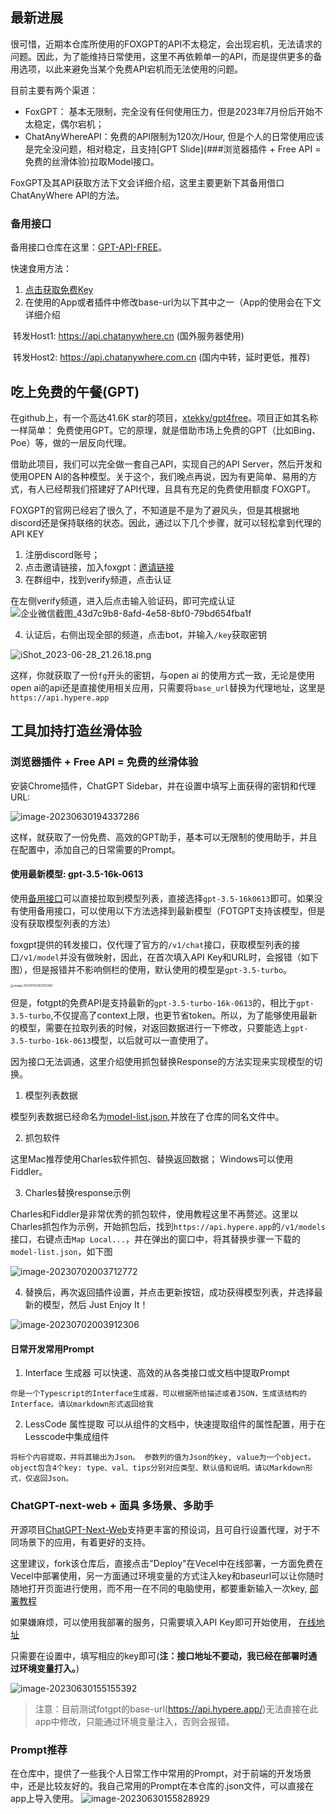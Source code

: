 ## 最新进展

很可惜，近期本仓库所使用的FOXGPT的API不太稳定，会出现宕机，无法请求的问题。因此，为了能维持日常使用，这里不再依赖单一的API，而是提供更多的备用选项，以此来避免当某个免费API宕机而无法使用的问题。

目前主要有两个渠道：

- FoxGPT： 基本无限制，完全没有任何使用压力，但是2023年7月份后开始不太稳定，偶尔宕机；
- ChatAnyWhereAPI：免费的API限制为120次/Hour, 但是个人的日常使用应该是完全没问题，相对稳定，且支持[GPT Slide](###浏览器插件 + Free API = 免费的丝滑体验)拉取Model接口。

FoxGPT及其API获取方法下文会详细介绍，这里主要更新下其备用借口ChatAnyWhere API的方法。

### 备用接口
备用接口仓库在这里：[GPT-API-FREE](https://github.com/chatanywhere/GPT_API_free)。 

快速食用方法：

1. [点击获取免费Key](https://api.chatanywhere.cn/v1/oauth/free/github/render)
2. 在使用的App或者插件中修改base-url为以下其中之一（App的使用会在下文详细介绍

​	转发Host1: https://api.chatanywhere.cn (国外服务器使用)

​	转发Host2: https://api.chatanywhere.com.cn (国内中转，延时更低，推荐)

## 吃上免费的午餐(GPT)

在github上，有一个高达41.6K star的项目，[xtekky/gpt4free](https://github.com/xtekky/gpt4free)。项目正如其名称一样简单： 免费使用GPT。它的原理，就是借助市场上免费的GPT（比如Bing、Poe）等，做的一层反向代理。

借助此项目，我们可以完全做一套自己API，实现自己的API Server，然后开发和使用OPEN AI的各种模型。关于这个，我们晚点再说，因为有更简单、易用的方式，有人已经帮我们搭建好了API代理，且具有充足的免费使用额度 FOXGPT。

FOXGPT的官网已经宕了很久了，不知道是不是为了避风头，但是其根据地discord还是保持联络的状态。因此，通过以下几个步骤，就可以轻松拿到代理的API KEY

1. 注册discord账号；
2. 点击邀请链接，加入foxgpt：[邀请链接](https://discord.gg/YBuHTWeD)
3. 在群组中，找到verify频道，点击认证

在左侧verify频道，进入后点击输入验证码，即可完成认证
![企业微信截图_43d7c9b8-8afd-4e58-8bf0-79bd654fba1f](https://pic-bed-1302552283.cos.ap-guangzhou.myqcloud.com/%E4%BC%81%E4%B8%9A%E5%BE%AE%E4%BF%A1%E6%88%AA%E5%9B%BE_43d7c9b8-8afd-4e58-8bf0-79bd654fba1f.png)

4. 认证后，右侧出现全部的频道，点击bot，并输入`/key`获取密钥

![iShot_2023-06-28_21.26.18.png](https://pic-bed-1302552283.cos.ap-guangzhou.myqcloud.com/blog/iShot_2023-06-28_21.26.18.png)

这样，你就获取了一份`fg`开头的密钥，与open ai 的使用方式一致，无论是使用open ai的api还是直接使用相关应用，只需要将`base_url`替换为代理地址，这里是`https://api.hypere.app`



## 工具加持打造丝滑体验

### 浏览器插件 + Free API = 免费的丝滑体验

安装Chrome插件，ChatGPT Sidebar，并在设置中填写上面获得的密钥和代理URL:

![image-20230630194337286](https://pic-bed-1302552283.cos.ap-guangzhou.myqcloud.com/image-20230630194337286.png)

这样，就获取了一份免费、高效的GPT助手，基本可以无限制的使用助手，并且在配置中，添加自己的日常需要的Prompt。



#### 使用最新模型: gpt-3.5-16k-0613

使用[备用接口](###备用接口)可以直接拉取到模型列表，直接选择`gpt-3.5-16k0613`即可。如果没有使用备用接口，可以使用以下方法选择到最新模型（FOTGPT支持该模型，但是没有获取模型列表的方法）

foxgpt提供的转发接口，仅代理了官方的`/v1/chat`接口，获取模型列表的接口`/v1/model`并没有做映射，因此，在首次填入API Key和URL时，会报错（如下图），但是报错并不影响侧栏的使用，默认使用的模型是`gpt-3.5-turbo`。

<img src="https://pic-bed-1302552283.cos.ap-guangzhou.myqcloud.com/image-20230702002152382.png" alt="image-20230702002152382" style="zoom: 33%;" />



但是，fotgpt的免费API是支持最新的`gpt-3.5-turbo-16k-0613`的，相比于`gpt-3.5-turbo`,不仅提高了context上限，也更节省token。所以，为了能够使用最新的模型，需要在拉取列表的时候，对返回数据进行一下修改，只要能选上`gpt-3.5-turbo-16k-0613`模型，以后就可以一直使用了。

因为接口无法调通，这里介绍使用抓包替换Response的方法实现来实现模型的切换。



1. 模型列表数据

模型列表数据已经命名为[model-list.json](https://github.com/forrany/GPT-Prompt/blob/master/model-list.json),并放在了仓库的同名文件中。

2. 抓包软件

这里Mac推荐使用Charles软件抓包、替换返回数据； Windows可以使用Fiddler。

3. Charles替换response示例

Charles和Fiddler是非常优秀的抓包软件，使用教程这里不再赘述。这里以Charles抓包作为示例，开始抓包后，找到`https://api.hypere.app`的`/v1/models`接口，右键点击`Map Local...`，并在弹出的窗口中，将其替换步骤一下载的`model-list.json`，如下图

![image-20230702003712772](https://pic-bed-1302552283.cos.ap-guangzhou.myqcloud.com/image-20230702003712772.png)

4. 替换后，再次返回插件设置，并点击更新按钮，成功获得模型列表，并选择最新的模型，然后 Just Enjoy It！



![image-20230702003912306](https://pic-bed-1302552283.cos.ap-guangzhou.myqcloud.com/image-20230702003912306.png)



#### 日常开发常用Prompt

1. Interface 生成器 可以快速、高效的从各类接口或文档中提取Prompt

```
你是一个Typescript的Interface生成器，可以根据所给描述或者JSON，生成该结构的Interface。请以markdown形式返回给我
```

2. LessCode 属性提取 可以从组件的文档中，快速提取组件的属性配置，用于在Lesscode中集成组件

```
将标个内容提取，并将其输出为Json。 参数列的值为Json的key, value为一个object。object包含4个key: type、val、tips分别对应类型、默认值和说明。请以Markdown形式，仅返回Json。
```

### ChatGPT-next-web + 面具 多场景、多助手

开源项目[ChatGPT-Next-Web](https://github.com/Yidadaa/ChatGPT-Next-Web)支持更丰富的预设词，且可自行设置代理，对于不同场景下的应用，有着更好的支持。

这里建议，fork该仓库后，直接点击"Deploy"在Vecel中在线部署，一方面免费在Vecel中部署使用，另一方面通过环境变量的方式注入key和baseurl可以让你随时随地打开页面进行使用，而不用一在不同的电脑使用，都要重新输入一次key, [部署教程](https://github.com/Yidadaa/ChatGPT-Next-Web/blob/main/README_CN.md#%E5%BC%80%E5%A7%8B%E4%BD%BF%E7%94%A8)

如果嫌麻烦，可以使用我部署的服务，只需要填入API Key即可开始使用， [在线地址](https://chat-gpt-next-web-rho-bice-34.vercel.app/)

只需要在设置中，填写相应的key即可(**注：接口地址不要动，我已经在部署时通过环境变量打入。**)


![image-20230630155155392](https://pic-bed-1302552283.cos.ap-guangzhou.myqcloud.com/image-20230630155155392.png)

> 注意：目前测试fotgpt的base-url(https://api.hypere.app/)无法直接在此app中修改，只能通过环境变量注入，否则会报错。

### Prompt推荐

在仓库中，提供了一些我个人日常工作中常用的Prompt，对于前端的开发场景中，还是比较友好的。我自己常用的Prompt在本仓库的.json文件，可以直接在app上导入使用。
![image-20230630155828929](https://pic-bed-1302552283.cos.ap-guangzhou.myqcloud.com/image-20230630155828929.png)